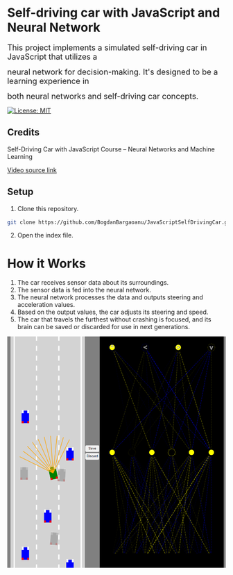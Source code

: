 # <b><font>Self-driving car with JavaScript and Neural Network</font></b>

<p>
<font size = 4>This project implements a simulated self-driving car in JavaScript that utilizes a
  
neural network for decision-making. It's designed to be a learning experience in

both neural networks and self-driving car concepts.</font>

[![License: MIT](https://img.shields.io/badge/License-MIT-g.svg)](https://opensource.org/licenses/MIT)
</p>

## Credits
Self-Driving Car with JavaScript Course – Neural Networks and Machine Learning

[Video source link](https://www.youtube.com/watch?v=Rs_rAxEsAvI)

## Setup
1. Clone this repository.
```bash
git clone https://github.com/BogdanBargaoanu/JavaScriptSelfDrivingCar.git
```
2. Open the index file.

# How it Works
1. The car receives sensor data about its surroundings.
2. The sensor data is fed into the neural network.
3. The neural network processes the data and outputs steering and acceleration values.
4. Based on the output values, the car adjusts its steering and speed.
5. The car that travels the furthest without crashing is focused, and its brain can be saved or discarded for use in next generations.
  
![Acc:](https://github.com/BogdanBargaoanu/JavaScriptSelfDrivingCar/blob/main/resources/topview.png)
